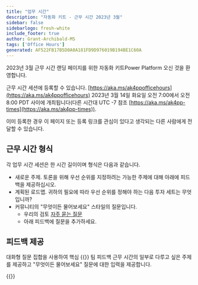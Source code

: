 ```yaml
---
title: "업무 시간"
description: "자동화 키트 - 근무 시간 2023년 3월"
sidebar: false
sidebarlogo: fresh-white
include_footer: true
author: Grant-Archibald-MS
tags: ['Office Hours']
generated: AF522FB17B5D0A0A181FD9D976019B194BE1C60A
---
```


2023년 3월 근무 시간 랜딩 페이지를 위한 자동화 키트Power Platform 오신 것을 환영합니다.

근무 시간 세션에 등록할 수 있습니다. [https://aka.ms/ak4ppofficehours](https://aka.ms/ak4ppofficehours) 2023년 3월 14일 화요일 오전 7:00에서 오전 8:00 PDT 사이에 개최됩니다(다른 시간대 UTC -7 참조 [https://aka.ms/ak4pp-times](https://aka.ms/ak4pp-times)).

이미 등록한 경우 이 페이지 또는 등록 링크를 관심이 있다고 생각되는 다른 사람에게 전달할 수 있습니다.

## 근무 시간 형식

각 업무 시간 세션은 한 시간 길이이며 형식은 다음과 같습니다.

- 새로운 주제. 토론을 위해 우선 순위를 지정하려는 가능한 주제에 대해 아래에 피드백을 제공하십시오.
- 계획된 로드맵. 귀하의 필요에 따라 우선 순위를 정해야 하는 다음 투자 세트는 무엇입니까?
- 커뮤니티의 "무엇이든 물어보세요" 스타일의 질문입니다.
    - 우리의 검토 [자주 묻는 질문](/ko/frequently-asked-questions)
    - 아래 피드백에 질문을 추가하세요.

## 피드백 제공

대화형 질문 집합을 사용하여 핵심 {{<product-name>}} 팀 피드백 근무 시간의 일부로 다루고 싶은 주제를 제공하고 "무엇이든 물어보세요" 질문에 대한 입력을 제공합니다.

{{<questions name="/content/ko/office-hours/march-2023.json" completed="피드백을 작성해 주셔서 감사합니다." showNavigationButtons="false" locale="ko">}}

